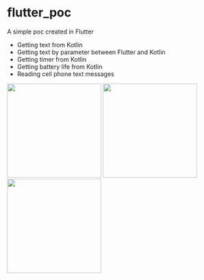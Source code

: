# flutter_poc

A simple poc created in Flutter 

- Getting text from Kotlin
- Getting text by parameter between Flutter and Kotlin
- Getting timer from Kotlin
- Getting battery life from Kotlin
- Reading cell phone text messages

<div>
<img src="https://user-images.githubusercontent.com/50106326/185904712-ac07d8fc-56b0-4526-9d1f-20761bc97ae2.png" heigth= "600px" width="220" /> 
<img src="https://user-images.githubusercontent.com/50106326/185904715-f2de3c06-d60a-434d-a24b-7948a0e5dc5a.png" heigth= "600px" width="220" /> 
<img src="https://user-images.githubusercontent.com/50106326/185904716-97945282-65c9-4299-abb6-1e8101edcbf9.png" heigth= "600px" width="220" />
</div>
